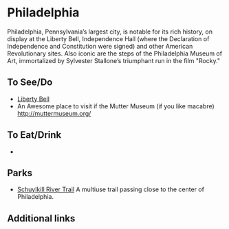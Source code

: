 # Philadelphia

Philadelphia, Pennsylvania’s largest city, is notable for its rich history, on display at the Liberty Bell, Independence Hall (where the Declaration of Independence and Constitution were signed) and other American Revolutionary sites. Also iconic are the steps of the Philadelphia Museum of Art, immortalized by Sylvester Stallone’s triumphant run in the film "Rocky."

## To See/Do

* [Liberty Bell](https://www.nps.gov/inde/learn/historyculture/stories-libertybell.htm)
* An Awesome place to visit if the Mutter Museum (if you like macabre) http://muttermuseum.org/
## To Eat/Drink

* 

## Parks

* [Schuylkill River Trail](https://schuylkillrivertrail.com/) A multiuse trail passing close to the center of Philadelphia.

## Additional links
